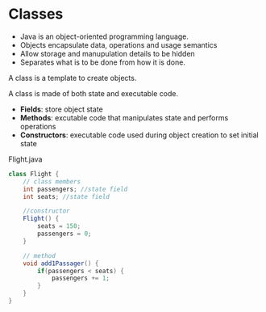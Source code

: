 # Classes

- Java is an object-oriented programming language.
- Objects encapsulate data, operations and usage semantics
- Allow storage and manupulation details to be hidden
- Separates what is to be done from how it is done.

A class is a template to create objects.

A class is made of both state and executable code.

- **Fields**: store object state
- **Methods**: excutable code that manipulates state and performs operations
- **Constructors**: executable code used during object creation to set initial state

Flight.java

```java
class Flight {
    // class members
    int passengers; //state field
    int seats; //state field

    //constructor
    Flight() {
        seats = 150;
        passengers = 0;
    }

    // method
    void add1Passager() {
        if(passengers < seats) {
            passengers += 1;
        }
    }
}
```
